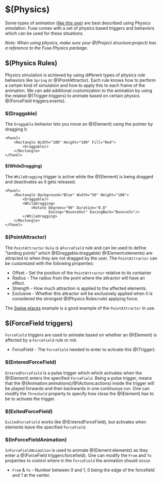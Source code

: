 # $(Physics)

Some types of animation ([like this one](https://www.fusetools.com/developers/examples/swipeplaces)) are best described using Physics simulation. Fuse comes with a set of physics based triggers and behaviors which can be used for these situations.

_Note: When using physics, make sure your @(Project structure:project) has a reference to the Fuse.Physics package._

## $(Physics Rules)

Physics simulation is achieved by using different types of physics rule behaviors like `Spring` or @(PointAttractor). Each rule knows how to perform a certain kind of simulation and how to apply this to each frame of the animation. We can add additional customization to the animation by using the related @(Trigger:triggers) to animate based on certain physics @(ForceField triggers:events).

### $(Draggable)

The `Draggable` behavior lets you move an @(Element) using the pointer by dragging it.

```
<Panel>
	<Rectangle Width="100" Height="100" Fill="Red">
		<Draggable/>
	</Rectangle>
</Panel>
```

#### $(WhileDragging)

The `WhileDragging` trigger is active while the @(Element) is being dragged and deactivates as it gets released.

```
<Panel>
	<Rectangle Background="Blue" Width="50" Height="100">
		<Draggable/>
		<WhileDragging>
			<Rotate Degrees="90" Duration="0.8"
			        Easing="BounceOut" EasingBack="BounceIn"/>
		</WhileDragging>
	</Rectangle>
</Panel>
```

### $(PointAttractor)

The `PointAttractor` `Rule` is a`ForceField` rule and can be used to define "landing points" which @(Draggable:draggable) @(Element:elements) are attracted to when they are not dragged by the user. The `PointAttractor` can be customized with the following properties:
- Offset - Set the position of the `PointAttractor` relative to its container
- Radius - The radius from the point where the attractor will have an effect.
- Strength - How much attraction is applied to the affected elements.
- Exclusive - Whether this attractor will be exclusively applied when it is considered the strongest @(Physics Rules:rule) applying force.

The [Swipe places](https://www.fusetools.com/examples/swipe-places) example is a good example of the `PointAttractor` in use.

<!-- ### $(Spring)
The Spring @(Rule:rule) is used

- Target
- Length
- Stiffness
AUTH: Buggy?
-->

## $(ForceField triggers)

`ForceField` triggers are used to animate based on whether an @(Element) is affected by a `ForceField` rule or not.

- ForceField - The `ForceField` needed to enter to activate this @(Trigger).

### $(EnteredForceField)

`EnteredForceField` is a pulse trigger which which activates when the @(Element) enters the specified `ForceField`.
Being a pulse trigger, means that the @(Animation:animations)/@(Actions:actions) inside the trigger will be played forwards and then backwards in one continuous run. One can modify the `Threshold` property to specify how close the @(Element) has to be to activate the trigger.

### $(ExitedForceField)

`ExitedForceField` works like @(EnteredForceField), but activates when elements leave the specified `ForceField`.

### $(InForceFieldAnimation)

`InForceFieldAnimation` is used to animate @(Element:elements) as they enter a @(ForceField triggers:forcefield). One can modify the `From` and `To` properties to control where in the `ForceField` the animation should occur.

- `From` & `To` - Number between 0 and 1, 0 being the edge of the forcefield and 1 at the center.

	<Panel>
		<Panel Alignment="Top">
			<Rectangle Background="Blue" Width="50" Height="100" Margin="0,100">
				<Draggable/>
				<InForceFieldAnimation ForceField="attractor" From="0.5" To="1">
					<Rotate Degrees="360"/>
				</InForceFieldAnimation>
				<InForceFieldAnimation ForceField="attractor" From="0" To="1">
					<Change circleColor.Color="#f00"/>
				</InForceFieldAnimation>
			</Rectangle>
		</Panel>
		<Panel Alignment="BottomCenter" MaxHeight="10000" MaxWidth="10000"
		       Height="800" Width="800" Y="50%">
			<Panel>
				<PointAttractor ux:Name="attractor" Radius="400" Strength="200"/>
			</Panel>
			<Circle>
				<SolidColor ux:Name="circleColor" Color="#ddd"/>
			</Circle>
		</Panel>
	</Panel>
